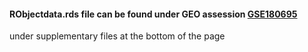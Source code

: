 #### RObjectdata.rds file can be found under GEO assession [GSE180695](https://www.ncbi.nlm.nih.gov/geo/query/acc.cgi?acc=GSE180695)
under supplementary files at the bottom of the page